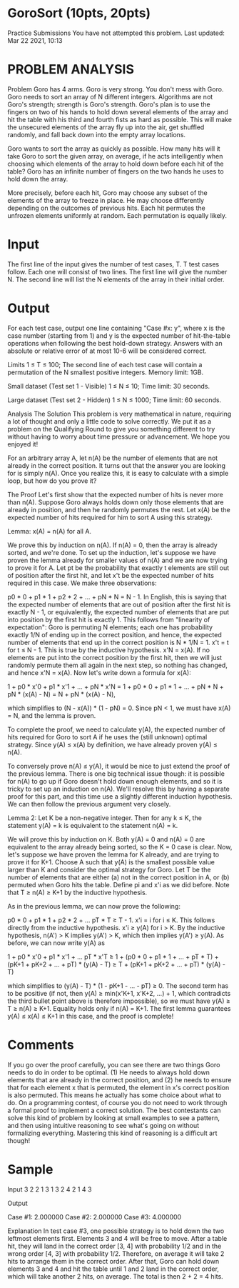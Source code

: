 # GoroSort (10pts, 20pts)

Practice Submissions
You have not attempted this problem.
Last updated: Mar 22 2021, 10:13

# PROBLEM ANALYSIS
Problem
Goro has 4 arms. Goro is very strong. You don't mess with Goro. Goro needs to sort an array of N different integers. Algorithms are not Goro's strength; strength is Goro's strength. Goro's plan is to use the fingers on two of his hands to hold down several elements of the array and hit the table with his third and fourth fists as hard as possible. This will make the unsecured elements of the array fly up into the air, get shuffled randomly, and fall back down into the empty array locations.

Goro wants to sort the array as quickly as possible. How many hits will it take Goro to sort the given array, on average, if he acts intelligently when choosing which elements of the array to hold down before each hit of the table? Goro has an infinite number of fingers on the two hands he uses to hold down the array.

More precisely, before each hit, Goro may choose any subset of the elements of the array to freeze in place. He may choose differently depending on the outcomes of previous hits. Each hit permutes the unfrozen elements uniformly at random. Each permutation is equally likely.

# Input
The first line of the input gives the number of test cases, T. T test cases follow. Each one will consist of two lines. The first line will give the number N. The second line will list the N elements of the array in their initial order.

# Output
For each test case, output one line containing "Case #x: y", where x is the case number (starting from 1) and y is the expected number of hit-the-table operations when following the best hold-down strategy. Answers with an absolute or relative error of at most 10-6 will be considered correct.

Limits
1 ≤ T ≤ 100;
The second line of each test case will contain a permutation of the N smallest positive integers.
Memory limit: 1GB.

Small dataset (Test set 1 - Visible)
1 ≤ N ≤ 10;
Time limit: 30 seconds.

Large dataset (Test set 2 - Hidden)
1 ≤ N ≤ 1000;
Time limit: 60 seconds.

Analysis
The Solution
This problem is very mathematical in nature, requiring a lot of thought and only a little code to solve correctly. We put it as a problem on the Qualifying Round to give you something different to try without having to worry about time pressure or advancement. We hope you enjoyed it!

For an arbitrary array A, let n(A) be the number of elements that are not already in the correct position. It turns out that the answer you are looking for is simply n(A). Once you realize this, it is easy to calculate with a simple loop, but how do you prove it?


The Proof
Let's first show that the expected number of hits is never more than n(A). Suppose Goro always holds down only those elements that are already in position, and then he randomly permutes the rest. Let x(A) be the expected number of hits required for him to sort A using this strategy.

Lemma: x(A) = n(A) for all A.

We prove this by induction on n(A). If n(A) = 0, then the array is already sorted, and we're done. To set up the induction, let's suppose we have proven the lemma already for smaller values of n(A) and we are now trying to prove it for A. Let pt be the probability that exactly t elements are still out of position after the first hit, and let x't be the expected number of hits required in this case. We make three observations:

p0 * 0 + p1 * 1 + p2 * 2 + ... + pN * N = N - 1. In English, this is saying that the expected number of elements that are out of position after the first hit is exactly N - 1, or equivalently, the expected number of elements that are put into position by the first hit is exactly 1. This follows from "linearity of expectation": Goro is permuting N elements; each one has probability exactly 1/N of ending up in the correct position, and hence, the expected number of elements that end up in the correct position is N * 1/N = 1.
x't = t for t ≤ N - 1. This is true by the inductive hypothesis.
x'N = x(A). If no elements are put into the correct position by the first hit, then we will just randomly permute them all again in the next step, so nothing has changed, and hence x'N = x(A).
Now let's write down a formula for x(A):

1 + p0 * x'0 + p1 * x'1 + ... + pN * x'N
= 1 + p0 * 0 + p1 * 1 + ... + pN * N + pN * (x(A) - N)
= N + pN * (x(A) - N),

which simplifies to (N - x(A)) * (1 - pN) = 0. Since pN < 1, we must have x(A) = N, and the lemma is proven.


To complete the proof, we need to calculate y(A), the expected number of hits required for Goro to sort A if he uses the (still unknown) optimal strategy. Since y(A) ≤ x(A) by definition, we have already proven y(A) ≤ n(A).

To conversely prove n(A) ≤ y(A), it would be nice to just extend the proof of the previous lemma. There is one big technical issue though: it is possible for n(A) to go up if Goro doesn't hold down enough elements, and so it is tricky to set up an induction on n(A). We'll resolve this by having a separate proof for this part, and this time use a slightly different induction hypothesis. We can then follow the previous argument very closely.

Lemma 2: Let K be a non-negative integer. Then for any k ≤ K, the statement y(A) = k is equivalent to the statement n(A) = k.

We will prove this by induction on K. Both y(A) = 0 and n(A) = 0 are equivalent to the array already being sorted, so the K = 0 case is clear. Now, let's suppose we have proven the lemma for K already, and are trying to prove it for K+1. Choose A such that y(A) is the smallest possible value larger than K and consider the optimal strategy for Goro. Let T be the number of elements that are either (a) not in the correct position in A, or (b) permuted when Goro hits the table. Define pi and x'i as we did before. Note that T ≥ n(A) ≥ K+1 by the inductive hypothesis.

As in the previous lemma, we can now prove the following:

p0 * 0 + p1 * 1 + p2 * 2 + ... pT * T ≥ T - 1.
x'i = i for i ≤ K. This follows directly from the inductive hypothesis.
x'i ≥ y(A) for i > K. By the inductive hypothesis, n(A') > K implies y(A') > K, which then implies y(A') ≥ y(A).
As before, we can now write y(A) as

1 + p0 * x'0 + p1 * x'1 + ... pT * x'T
≥ 1 + (p0 * 0 + p1 * 1 + ... + pT * T) + (pK+1 + pK+2 + ... + pT) * (y(A) - T)
≥ T + (pK+1 + pK+2 + ... + pT) * (y(A) - T)

which simplifies to (y(A) - T) * (1 - pK+1 - ... - pT) ≥ 0. The second term has to be positive (if not, then y(A) ≥ min(x'K+1, x'K+2, ...) + 1, which contradicts the third bullet point above is therefore impossible), so we must have y(A) ≥ T ≥ n(A) ≥ K+1. Equality holds only if n(A) = K+1. The first lemma guarantees y(A) ≤ x(A) ≤ K+1 in this case, and the proof is complete!


# Comments
If you go over the proof carefully, you can see there are two things Goro needs to do in order to be optimal. (1) He needs to always hold down elements that are already in the correct position, and (2) he needs to ensure that for each element x that is permuted, the element in x's correct position is also permuted. This means he actually has some choice about what to do.
On a programming contest, of course you do not need to work through a formal proof to implement a correct solution. The best contestants can solve this kind of problem by looking at small examples to see a pattern, and then using intuitive reasoning to see what's going on without formalizing everything. Mastering this kind of reasoning is a difficult art though!

# Sample

Input
 3
 2
 2 1
 3
 1 3 2
 4
 2 1 4 3


Output


Case #1: 2.000000
Case #2: 2.000000
Case #3: 4.000000


Explanation
In test case #3, one possible strategy is to hold down the two leftmost elements first. Elements 3 and 4 will be free to move. After a table hit, they will land in the correct order [3, 4] with probability 1/2 and in the wrong order [4, 3] with probability 1/2. Therefore, on average it will take 2 hits to arrange them in the correct order. After that, Goro can hold down elements 3 and 4 and hit the table until 1 and 2 land in the correct order, which will take another 2 hits, on average. The total is then 2 + 2 = 4 hits.
